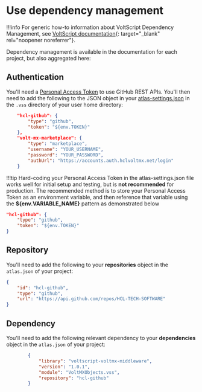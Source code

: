 # Use dependency management

!!!info
    For generic how-to information about VoltScript Dependency Management, see [VoltScript documentation](https://help.hcltechsw.com/docs/voltscript/early-access/howto/writing/archipelago.html){: target="_blank" rel="noopener noreferrer"}.

Dependency management is available in the documentation for each project, but also aggregated here:

## Authentication

You'll need a [Personal Access Token](https://help.hcltechsw.com/docs/voltscript/early-access/howto/writing/archipelago.md#github-personal-access-token) to use GitHub REST APIs. You'll then need to add the following to the JSON object in your [atlas-settings.json](https://help.hcltechsw.com/docs/voltscript/early-access/howto/writing/archipelago.md#atlas-settingsjson) in the `.vss` directory of your user home directory:

```json
    "hcl-github": {
        "type": "github",
        "token": "${env.TOKEN}"
    },
    "volt-mx-marketplace": {
        "type": "marketplace",
        "username": "YOUR_USERNAME",
        "password": "YOUR_PASSWORD",
        "authUrl": "https://accounts.auth.hclvoltmx.net/login"
    }
```
!!!tip
    Hard-coding your Personal Access Token in the atlas-settings.json file works well for initial setup and testing, but is **not recommended** for production.  The recommended method is to store your Personal Access Token as an environment variable, and then reference that variable using the **${env.VARIABLE_NAME}** pattern as demonstrated below


```json
"hcl-github": {
    "type": "github",
    "token": "${env.TOKEN}"
}
```


## Repository

You'll need to add the following to your **repositories** object in the `atlas.json` of your project:

```json
{
    "id": "hcl-github",
    "type": "github",
    "url": "https://api.github.com/repos/HCL-TECH-SOFTWARE"
}
```

## Dependency

You'll need to add the following relevant dependency to your **dependencies** object in the `atlas.json` of your project:

```json
        {
            "library": "voltscript-voltmx-middleware",
            "version": "1.0.1",
            "module": "VoltMXObjects.vss",
            "repository": "hcl-github"
        }
```